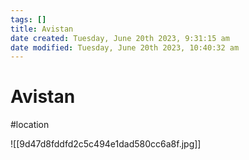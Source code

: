 ```yaml
---
tags: []
title: Avistan
date created: Tuesday, June 20th 2023, 9:31:15 am
date modified: Tuesday, June 20th 2023, 10:40:32 am
---
```


# Avistan

#location

![[9d47d8fddfd2c5c494e1dad580cc6a8f.jpg]]
